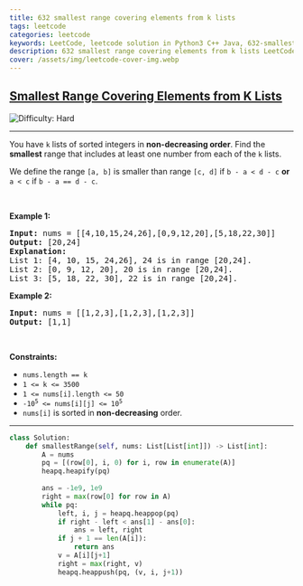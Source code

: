 ```yaml
---
title: 632 smallest range covering elements from k lists
tags: leetcode
categories: leetcode
keywords: LeetCode, leetcode solution in Python3 C++ Java, 632-smallest-range-covering-elements-from-k-lists solution
description: 632 smallest range covering elements from k lists LeetCode Solution Explained
cover: /assets/img/leetcode-cover-img.webp
---
```





<h2><a href="https://leetcode.com/problems/smallest-range-covering-elements-from-k-lists">Smallest Range Covering Elements from K Lists</a></h2> <img src='https://img.shields.io/badge/Difficulty-Hard-red' alt='Difficulty: Hard' /><hr><p>You have <code>k</code> lists of sorted integers in <strong>non-decreasing&nbsp;order</strong>. Find the <b>smallest</b> range that includes at least one number from each of the <code>k</code> lists.</p>

<p>We define the range <code>[a, b]</code> is smaller than range <code>[c, d]</code> if <code>b - a &lt; d - c</code> <strong>or</strong> <code>a &lt; c</code> if <code>b - a == d - c</code>.</p>

<p>&nbsp;</p>
<p><strong class="example">Example 1:</strong></p>

<pre>
<strong>Input:</strong> nums = [[4,10,15,24,26],[0,9,12,20],[5,18,22,30]]
<strong>Output:</strong> [20,24]
<strong>Explanation: </strong>
List 1: [4, 10, 15, 24,26], 24 is in range [20,24].
List 2: [0, 9, 12, 20], 20 is in range [20,24].
List 3: [5, 18, 22, 30], 22 is in range [20,24].
</pre>

<p><strong class="example">Example 2:</strong></p>

<pre>
<strong>Input:</strong> nums = [[1,2,3],[1,2,3],[1,2,3]]
<strong>Output:</strong> [1,1]
</pre>

<p>&nbsp;</p>
<p><strong>Constraints:</strong></p>

<ul>
	<li><code>nums.length == k</code></li>
	<li><code>1 &lt;= k &lt;= 3500</code></li>
	<li><code>1 &lt;= nums[i].length &lt;= 50</code></li>
	<li><code>-10<sup>5</sup> &lt;= nums[i][j] &lt;= 10<sup>5</sup></code></li>
	<li><code>nums[i]</code>&nbsp;is sorted in <strong>non-decreasing</strong> order.</li>
</ul>


---




```python
class Solution:
    def smallestRange(self, nums: List[List[int]]) -> List[int]:
        A = nums
        pq = [(row[0], i, 0) for i, row in enumerate(A)]
        heapq.heapify(pq)
        
        ans = -1e9, 1e9
        right = max(row[0] for row in A)
        while pq:
            left, i, j = heapq.heappop(pq)
            if right - left < ans[1] - ans[0]:
                ans = left, right
            if j + 1 == len(A[i]):
                return ans
            v = A[i][j+1]
            right = max(right, v)
            heapq.heappush(pq, (v, i, j+1))
```
